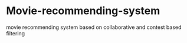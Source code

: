# Movie-recommending-system
movie recommending system based on collaborative and contest based filtering

